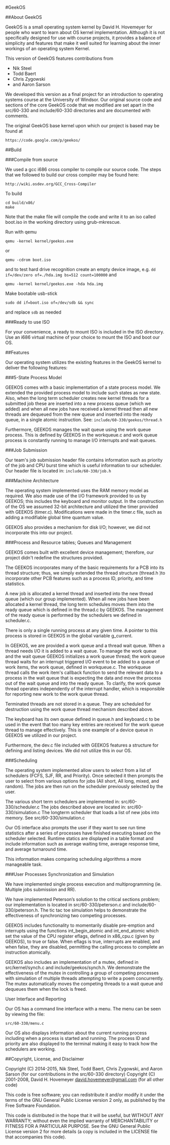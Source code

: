 #GeekOS

##About GeekOS

GeekOS is a small operating system kernel by David H. Hovemeyer 
for people who want to learn about OS kernel implementation. 
Although it is not specifically designed for use with course projects, it
provides a balance of simplicity and features that make it well suited for
learning about the inner workings of an operating system Kernel.

This version of GeekOS features contributions from

* Nik Steel
* Todd Baert
* Chris Zygowski
* and Aaron Sarson

We developed this version as a final project for an introduction to operating
systems course at the University of Windsor.  Our original source code and 
sections of the core GeekOS code that we modified are set apart in the src/60-330
and include/60-330 directories and are documented with comments.

The original GeekOS base kernel upon which our project is based may be found at 

	https://code.google.com/p/geekos/


##Build

###Compile from source

We used a gcc i686 cross compiler to compile our source code.  The steps
that we followed to build our cross compiler may be found here:

	http://wiki.osdev.org/GCC_Cross-Compiler

To build

	cd build/x86/
	make

Note that the make file will compile the code and write it to an iso
called boot.iso in the working directory using grub-mkrescue.
   
Run with qemu

	qemu -kernel kernel/geekos.exe

or

	qemu -cdrom boot.iso

and to test hard drive recognition create an empty device image,
e.g. `dd if=/dev/zero of=./hda.img bs=512 count=100000` and

	qemu -kernel kernel/geekos.exe -hda hda.img

Make bootable usb-stick

	sudo dd if=boot.iso of=/dev/sdb && sync

and replace `sdb` as needed 

###Ready to use ISO
   
For your convenience, a ready to mount ISO is included in the ISO directory.  
Use an i686 virtual machine of your choice to mount the ISO and boot our OS. 
   
   
##Features

Our operating system utilizes the existing features in the GeekOS kernel to deliver the following features:

###5-State Process Model

GEEKOS comes with a basic implementation of a state process model. We extended 
the provided process model to include such states as new state. Also, when the 
long term scheduler creates new kernel threads for a submitted job these are 
inserted into a new process queue (which we added) and when all new jobs have received 
a kernel thread   then all new threads are dequeued from the new queue and inserted into 
the ready queue, in a single atomic instruction. See: `include/60-330/geekos/thread.h`

Furthermore, GEEKOS manages the wait queue using the work queue process. This is defined 
by GEEKOS in the workqueue.c and work queue process is constantly running to manage I/O 
interrupts and wait queues.

###Job Submission

Our team's job submission header file contains information such as priority of the job and 
CPU burst time which is useful information to our scheduler. Our header file is located in:
`include/60-330/job.h`

###Machine Architecture

The operating system implemented uses the RAM memory model as required. We also made use 
of the I/O framework provided to us by GEEKOS; this includes the keyboard and monitor output. 
In the construction of the OS we assumed 32-bit architecture and utilized the timer provided 
with GEEKOS (timer.c). Modifications were made in the timer.c file, such as adding a modifiable 
global time quantum value.

GEEKOS also provides a mechanism for disk I/O; however, we did not incorporate this into our project.

###Process and Resource tables; Queues and Management

GEEKOS comes built with excellent device management; therefore, our project didn't redefine the 
structures provided.

The GEEKOS incorporates many of the basic requirements for a PCB into its thread structure; thus,
we simply extended the thread structure (thread.h )to incorporate other PCB features such as a 
process ID, priority, and time statistics.

A new job is allocated a kernel thread and inserted into the new thread queue (which our group 
implemented). When all new jobs have been allocated a kernel thread, the long term schedules moves 
them into the ready queue which is defined in the thread.c by GEEKOS. The management of the ready 
queue is performed by the schedulers we defined in scheduler.c.

There is only a single running process at any given time. A pointer to this process is stored in 
GEEKOS in the global variable g_current.

In GEEKOS, we are provided a work queue and a thread wait queue. When a thread needs I/O it is 
added to a wait queue. To manage the work queue and the wait queue GEEKOS initializes a work queue 
thread; the work queue thread waits for an interrupt triggered I/O event to be added to a queue of 
work items, the work queue, defined in workqueue.c. The workqueue thread calls the work item's 
callback function to send the relevant data to a process in the wait queue that is expecting the 
data and move the process out of the wait queue and into the ready queue. To clarify, the work queue 
thread operates independently of the interrupt handler, which is responsible for reporting new work 
to the work queue thread.

Terminated threads are not stored in a queue. They are scheduled for destruction using the work 
queue thread mechanism described above.

The keyboard has its own queue defined in queue.h and keyboard.c to be used in the event that too
many key entries are received for the work queue thread to manage effectively. This is one example 
of a device queue in GEEKOS we utilized in our project.

Furthermore, the dev.c file included with GEEKOS features a structure for defining and listing devices. 
We did not utilize this in our OS.

###Scheduling

The operating system implemented allow users to select from a list of schedulers (FCFS, SJF, RR, and 
Priority). Once selected it then prompts the user to select from various options for jobs (All short,
All long, mixed, and random). The jobs are then run on the scheduler previously selected by the user.

The various short term schedulers are implemented in: src/60-330/scheduler.c
The jobs described above are located in: src/60-330/simulation.c
The longterm scheduler that loads a list of new jobs into memory. See src/60-330/simulation.c

Our OS interface also prompts the user if they want to see run time statistics after a series of 
processes have finished executing based on the scheduler selected. Runtime statics are displayed 
in a table format and include information such as average waiting time, average response time, 
and average turnaround time.

This information makes comparing scheduling algorithms a more manageable task.

###User Processes Synchronization and Simulation

We have implemented single process execution and multiprogramming (ie. Multiple jobs submission and RR).

We have implemented Peterson’s solution to the critical sections problem; our implementation is located 
in src/60-330/peterson.c and include/60-330/peterson.h.  The tic tac toe simulation helps to demonstrate 
the effectiveness of synchronizing two competing processes.

GEEKOS includes functionality to momentarily disable pre-emption and interrupts using the functions 
int_begin_atomic and int_end_atomic which set the value of the CPU register eflags, defined in x86_cpu.c 
(given by GEEKOS), to true or false. When eflags is true, interrupts are enabled, and when false, they are 
disabled, permitting the calling process to complete an instruction atomically.

GEEKOS also includes an implementation of a mutex, defined in src/kernel/synch.c and include/geekos/synch.h.
We demonstrate the effectiveness of the mutex in controlling a group of competing processes with simulation 
of multiple threads attempting to write a poem concurrently.  The mutex automatically moves the competing 
threads to a wait queue and dequeues them when the lock is freed.

User Interface and Reporting

Our OS has a command line interface with a menu. The menu can be seen by viewing the file: 

	src/60-330/menu.c

Our OS also displays information about the current running process including when a process is started 
and running. The process ID and priority are also displayed to the terminal making it easy to track how 
the schedulers are working.


##Copyright, License, and Disclaimer


Copyright (C) 2014-2015, Nik Steel, Todd Baert, Chris Zygowski, and Aaron Sarson 
(for our contributions in the src/60-330 directory)
Copyright (C) 2001-2008, David H. Hovemeyer <david.hovemeyer@gmail.com>
(for all other code)

This code is free software; you can redistribute it and/or modify it
under the terms of the GNU General Public License version 2 only, as
published by the Free Software Foundation.
 
This code is distributed in the hope that it will be useful, but WITHOUT
ANY WARRANTY; without even the implied warranty of MERCHANTABILITY or
FITNESS FOR A PARTICULAR PURPOSE.  See the GNU General Public License
version 2 for more details (a copy is included in the LICENSE file that
accompanies this code).

